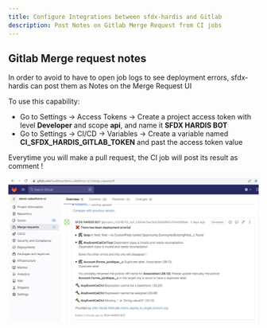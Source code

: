 ```yaml
---
title: Configure Integrations between sfdx-hardis and Gitlab
description: Post Notes on Gitlab Merge Request from CI jobs
---
```

<!-- markdownlint-disable MD013 -->

## Gitlab Merge request notes

In order to avoid to have to open job logs to see deployment errors, sfdx-hardis can post them as Notes on the Merge Request UI

To use this capability:

- Go to Settings -> Access Tokens -> Create a project access token with level **Developer** and scope **api**, and name it **SFDX HARDIS BOT**
- Go to Settings -> CI/CD -> Variables -> Create a variable named **CI_SFDX_HARDIS_GITLAB_TOKEN** and past the access token value

Everytime you will make a pull request, the CI job will post its result as comment !

![](assets/images/gitlab-mr-comment.jpg)